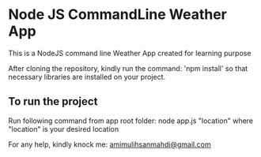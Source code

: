 # Node JS CommandLine Weather App
This is a NodeJS command line Weather App created for learning purpose

After cloning the repository, kindly run the command: 'npm install' so that necessary libraries are installed on your project.

## To run the project
Run following command from app root folder: node app.js "location" where "location" is your desired location

For any help, kindly knock me: amimulihsanmahdi@gmail.com
